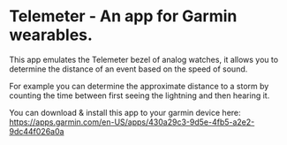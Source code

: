# Telemeter - An app for Garmin wearables.

This app emulates the Telemeter bezel of analog watches, it allows you to determine the distance of an event based on the speed of sound.

For example you can determine the approximate distance to a storm by counting the time between first seeing the lightning and then hearing it.

You can download & install this app to your garmin device here: https://apps.garmin.com/en-US/apps/430a29c3-9d5e-4fb5-a2e2-9dc44f026a0a
